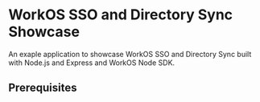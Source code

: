 # WorkOS SSO and Directory Sync Showcase

An exaple application to showcase WorkOS SSO and Directory Sync built with Node.js and Express and WorkOS Node SDK. 

## Prerequisites

